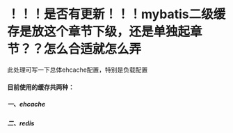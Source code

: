 # ！！！是否有更新！！！mybatis二级缓存是放这个章节下级，还是单独起章节？？怎么合适就怎么弄

此处理可写一下总体ehcache配置，特别是负载配置

#### 目前使用的缓存共两种：

##### 一、ehcache

##### 二、redis



